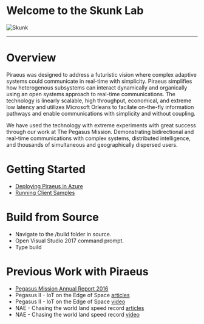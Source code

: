 Welcome to the Skunk Lab
================

![Skunk](https://pegasusmission.files.wordpress.com/2018/02/skunklab-171x199.jpg)

-----



Overview
================

Piraeus was designed to address a futuristic vision where complex adaptive systems could communicate in real-time with simplicity.  Piraeus simplifies how heterogenous subsystems can interact dynamically and organically using an open systems approach to real-time communications. 
The technology is linearly scalable, high throughput, economical, and extreme low latency and utilizes Microsoft Orleans to facilate on-the-fly information pathways and enable communications with simplicity and without coupling.

We have used the technology with extreme experiments with great success through our work at The Pegasus Mission.  Demonstrating bidirectional and real-time communications with complex systems, distributed intelligence, and thousands of simultaneous and geographically dispersed users.  


Getting Started
===============

- [Deploying Piraeus in Azure](quickstartazure.md)
- [Running Client Samples](quickstartclientsample.md)

Build from Source
===============
- Navigate to the /build folder in source.  
- Open Visual Studio 2017 command prompt.
- Type build



Previous Work with Piraeus
===============

- [Pegasus Mission Annual Report 2016](https://pegasusmission.com/2016/12/)
- Pegasus II - IoT on the Edge of Space [articles](https://pegasusmission.com/2016/05/02/pegasus-ii-news-articles/)
- Pegasus II - IoT on the Edge of Space [video](https://www.youtube.com/watch?v=S0hP_8CeM2A) 
- NAE - Chasing the world land speed record [articles](https://pegasusmission.com/2018/01/17/pegasus-nae-articles-2016/)
- NAE - Chasing the world land speed record [video](https://www.youtube.com/watch?v=ZIlXDsdlIko)


